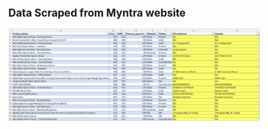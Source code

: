 ## Data Scraped from Myntra website
![image](https://github.com/tridevbhansali/Scraping-Meesho-Website/blob/main/Meesho%20Data.png)
